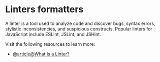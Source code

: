 # Linters formatters

A linter is a tool used to analyze code and discover bugs, syntax errors, stylistic inconsistencies, and suspicious constructs. Popular linters for JavaScript include ESLint, JSLint, and JSHint.

Visit the following resources to learn more:

- [@article@What Is a Linter?](https://www.testim.io/blog/what-is-a-linter-heres-a-definition-and-quick-start-guide/)
